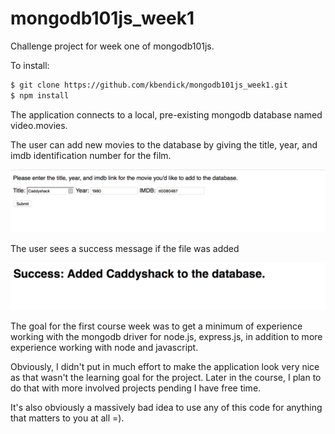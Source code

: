 # mongodb101js_week1
Challenge project for week one of mongodb101js.

To install:
```sh
$ git clone https://github.com/kbendick/mongodb101js_week1.git
$ npm install
```

The application connects to a local, pre-existing mongodb database named video.movies.

The user can add new movies to the database by giving the title, year, and imdb identification number for the film.

![/screenshots/root-route-with-form-filled.png](https://github.com/kbendick/mongodb101js_week1/raw/master/screenshots/root-route-with-form-filled.png "Root route with populated form.")

The user sees a success message if the file was added

![/screenshots/db-insertion-success.png](https://github.com/kbendick/mongodb101js_week1/raw/master/screenshots/db-insertion-success.png "Successful insertion.")

The goal for the first course week was to get a minimum of experience working with the mongodb driver for node.js, express.js, in addition to more experience working with node and javascript.

Obviously, I didn't put in much effort to make the application look very nice as that wasn't the learning goal for the project. Later in the course, I plan to do that with more involved projects pending I have free time. 

It's also obviously a massively bad idea to use any of this code for anything that matters to you at all =).

